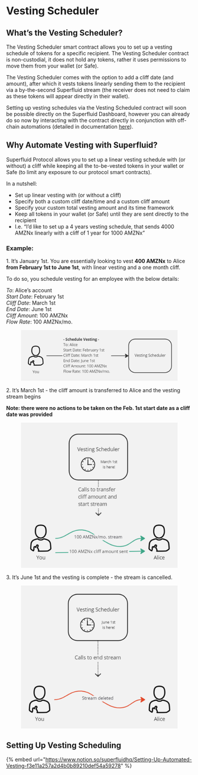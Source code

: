 # Vesting Scheduler

## What’s the Vesting Scheduler?

The Vesting Scheduler smart contract allows you to set up a vesting schedule of tokens for a specific recipient. The Vesting Scheduler contract is non-custodial, it does not hold any tokens, rather it uses permissions to move them from your wallet (or Safe).

The Vesting Scheduler comes with the option to add a cliff date (and amount), after which it vests tokens linearly sending them to the recipient via a by-the-second Superfluid stream (the receiver does not need to claim as these tokens will appear directly in their wallet).

Setting up vesting schedules via the Vesting Scheduled contract will soon be possible directly on the Superfluid Dashboard, however you can already do so now by interacting with the contract directly in conjunction with off-chain automations (detailed in documentation [here](https://www.notion.so/superfluidhq/Setting-Up-Automated-Vesting-f3e11a257a2d4b0b89210def54a59278)).

## Why Automate Vesting with Superfluid?

Superfluid Protocol allows you to set up a linear vesting schedule with (or without) a cliff while keeping all the to-be-vested tokens in your wallet or Safe (to limit any exposure to our protocol smart contracts).

In a nutshell:

* Set up linear vesting with (or without a cliff)
* Specify both a custom cliff date/time and a custom cliff amount
* Specify your custom total vesting amount and its time framework
* Keep all tokens in your wallet (or Safe) until they are sent directly to the recipient
* I.e. “I’d like to set up a 4 years vesting schedule, that sends 4000 AMZNx linearly with a cliff of 1 year for 1000 AMZNx”

### Example:

1\.   It’s January 1st. You are essentially looking to vest **400 AMZNx** to Alice **from February 1st to June 1st**, with linear vesting and a one month cliff.

To do so, you schedule vesting for an employee with the below details:

_To_: Alice’s account\
_Start Date_: February 1st\
_Cliff Date_: March 1st\
_End Date_: June 1st\
_Cliff Amount_: 100 AMZNx\
_Flow Rate_: 100 AMZNx/mo.

<figure><img src="../../../.gitbook/assets/image (35).png" alt=""><figcaption></figcaption></figure>

2\.   It’s March 1st - the cliff amount is transferred to Alice and the vesting stream begins

**Note: there were no actions to be taken on the Feb. 1st start date as a cliff date was provided**

<figure><img src="../../../.gitbook/assets/image (30).png" alt=""><figcaption></figcaption></figure>

3\.   It’s June 1st and the vesting is complete - the stream is cancelled.

<figure><img src="../../../.gitbook/assets/image (16).png" alt=""><figcaption></figcaption></figure>

## Setting Up Vesting Scheduling

{% embed url="https://www.notion.so/superfluidhq/Setting-Up-Automated-Vesting-f3e11a257a2d4b0b89210def54a59278" %}
